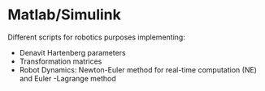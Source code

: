 # Matlab/Simulink
Different scripts for robotics purposes implementing:
- Denavit Hartenberg parameters
- Transformation matrices
- Robot Dynamics: Newton-Euler method for real-time computation (NE) and Euler -Lagrange method

